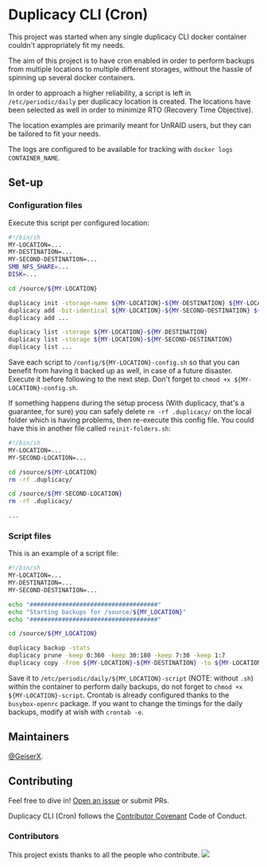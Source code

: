 # Duplicacy CLI (Cron)

This project was started when any single duplicacy CLI docker container couldn't appropriately fit my needs.

The aim of this project is to have cron enabled in order to perform backups from multiple locations to multiple different storages, without the hassle of spinning up several docker containers.

In order to approach a higher reliability, a script is left in `/etc/periodic/daily` per duplicacy location is created. The locations have been selected as well in order to minimize RTO (Recovery Time Objective).

The location examples are primarily meant for UnRAID users, but they can be tailored to fit your needs.

The logs are configured to be available for tracking with `docker logs CONTAINER_NAME`.

## Set-up

### Configuration files

Execute this script per configured location:

```sh
#!/bin/sh
MY-LOCATION=...
MY-DESTINATION=...
MY-SECOND-DESTINATION=...
SMB_NFS_SHARE=...
DISK=...

cd /source/${MY-LOCATION}

duplicacy init -storage-name ${MY-LOCATION}-${MY-DESTINATION} ${MY-LOCATION}-${MY-DESTINATION} /destination2/${DISK}/${MY-LOCATION}
duplicacy add -bit-identical ${MY-LOCATION}-${MY-SECOND-DESTINATION} ${MY-LOCATION}-${MY-SECOND-DESTINATION} /destination/${SMB_NFS_SHARE}/${MY-LOCATION}
duplicacy add ...

duplicacy list -storage ${MY-LOCATION}-${MY-DESTINATION}
duplicacy list -storage ${MY-LOCATION}-${MY-SECOND-DESTINATION}
duplicacy list ...
```

Save each script to `/config/${MY-LOCATION}-config.sh` so that you can benefit from having it backed up as well, in case of a future disaster. Execute it before following to the next step. Don't forget to `chmod +x ${MY-LOCATION}-config.sh`.

If something happens during the setup process (With duplicacy, that's a guarantee, for sure) you can safely delete `rm -rf .duplicacy/` on the local folder which is having problems, then re-execute this config file. You could have this in another file called `reinit-folders.sh`:

```sh
#!/bin/sh
MY-LOCATION=...
MY-SECOND-LOCATION=...

cd /source/${MY-LOCATION}
rm -rf .duplicacy/

cd /source/${MY-SECOND-LOCATION}
rm -rf .duplicacy/

...
```


### Script files

This is an example of a script file:

```sh
#!/bin/sh
MY-LOCATION=...
MY-DESTINATION=...
MY-SECOND-DESTINATION=...

echo "####################################"
echo "Starting backups for /source/${MY_LOCATION}"
echo "####################################"

cd /source/${MY_LOCATION}

duplicacy backup -stats
duplicacy prune -keep 0:360 -keep 30:180 -keep 7:30 -keep 1:7
duplicacy copy -from ${MY-LOCATION}-${MY-DESTINATION} -to ${MY-LOCATION}-${MY-SECOND-DESTINATION}
```

Save it to `/etc/periodic/daily/${MY_LOCATION}-script` (NOTE: without `.sh`) within the container to perform daily backups, do not forget to `chmod +x ${MY-LOCATION}-script`. Crontab is already configured thanks to the `busybox-openrc` package. If you want to change the timings for the daily backups, modify at wish with `crontab -e`. 

## Maintainers

[@GeiserX](https://github.com/GeiserX).

## Contributing

Feel free to dive in! [Open an issue](https://github.com/GeiserX/duplicacy-cli-cron/issues/new) or submit PRs.

Duplicacy CLI (Cron) follows the [Contributor Covenant](http://contributor-covenant.org/version/2/1/) Code of Conduct.

### Contributors

This project exists thanks to all the people who contribute. 
<a href="https://github.com/GeiserX/duplicacy-cli-cron/graphs/contributors"><img src="https://opencollective.com/duplicacy-cli-cron/contributors.svg?width=890&button=false" /></a>

